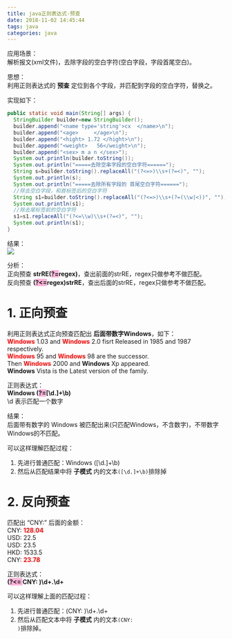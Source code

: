 ```yaml
---
title: java正则表达式-预查
date: 2018-11-02 14:45:44
tags: java
categories: java
---
```

应用场景：  
解析报文(xml文件)，去除字段的空白字符(空白字段，字段首尾空白)。

思想：   
利用正则表达式的 **预查** 定位到各个字段，并匹配到字段的空白字符，替换之。  

实现如下：   
```java
public static void main(String[] args) {
  StringBuilder builder=new StringBuilder();
  builder.append("<name type='string'>cx  </name>\n");
  builder.append("<age>     </age>\n");
  builder.append("<hight> 1.72 </hight>\n");
  builder.append("<weight>   56</weight>\n");
  builder.append("<sex> m a n </sex>");
  System.out.println(builder.toString());
  System.out.println("=====去除空串字段的空白字符======");
  String s=builder.toString().replaceAll("(?<=>)\\s+(?=<)", "");
  System.out.println(s);
  System.out.println("=====去除所有字段的 首尾空白字符======");
  //除去空白字段，和首标签后的空白字符
  String s1=builder.toString().replaceAll("(?<=>)\\s+(?=(\\w|<))", "");
  System.out.println(s1);
  //除去尾标签前的空白字符
  s1=s1.replaceAll("(?<=\\w)\\s+(?=<)", "");
  System.out.println(s1);
}
```
结果：  
![](https://mitre.oss-cn-hangzhou.aliyuncs.com/blog-2018-11/2018-11-02_144254.png)  

分析：  
正向预查 **strRE(<span style="background:#ffb3d9;">?=</span>regex)**，查出前面的strRE，regex只做参考不做匹配。   
反向预查 **(<span style="background:#ffb3d9;">?<=</span>regex)strRE**，查出后面的strRE，regex只做参考不做匹配。  

# 1. 正向预查
利用正则表达式正向预查匹配出 **后面带数字Windows**，如下：    
**<font color=red>Windows</font>** 1.03 and **<font color=red>Windows</font>** 2.0 fisrt Released in 1985 and 1987 respectively.  
**<font color=red>Windows</font>** 95 and **<font color=red>Windows</font>** 98 are the successor.  
Then **<font color=red>Windows</font>** 2000 and **Windows** Xp appeared.  
**Windows** Vista is the Latest version of the family.  

正则表达式：  
**Windows (<span style="background:#ffb3d9;">?=</span>[\d.]+\b)**    
\d 表示匹配一个数字  

结果：  
后面带有数字的 Windows 被匹配出来(只匹配Windows，不含数字)，不带数字Windows的不匹配。   

可以这样理解匹配过程：  
1. 先进行普通匹配：Windows ([\d.]+\b)
2. 然后从匹配结果中将 **子模式** 内的文本<code>([\d.]+\b)</code>排除掉  

# 2. 反向预查
匹配出 “CNY:” 后面的金额：   
CNY: **<font color=red>128.04</font>**    
USD: 22.5  
USD: 23.5  
HKD: 1533.5  
CNY: **<font color=red>23.78</font>**    

正则表达式：  
**(<span style="background:#ffb3d9;">?<= </span>CNY: )\d+\.\d+**   


可以这样理解上面的匹配过程：
1. 先进行普通匹配：(CNY: )\d+\.\d+
2. 然后从匹配文本中将 **子模式** 内的文本<code>(CNY: )</code>排除掉。
